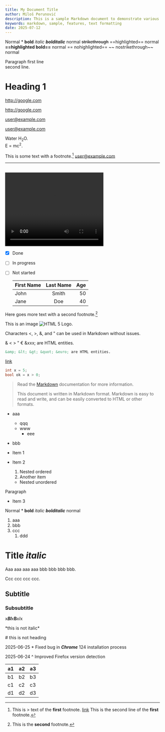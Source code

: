 ```yaml
---
title: My Document Title
author: Miloš Perunović
description: This is a sample Markdown document to demonstrate various Markdown features.
keywords: markdown, sample, features, text formatting
date: 2025-07-12
---
```


Normal \* **bold** *italic* ***bolditalic*** normal ~~strikethrough~~ ==highlighted== normal **==highlighted bold==** normal == nohighlighted== ~~ nostrikethrough~~ normal

Paragraph first line  
second line.

# Heading 1

http://google.com

<http://google.com>

user@example.com

<user@example.com>

Water H<sub>2</sub>O. <br>E = mc<sup>2</sup>.

This is some text with a footnote.[^1] user@example.com

---
<br>

<video width="320" height="240" controls>
  <source src="https://www.w3schools.com/tags/movie.mp4" type="video/mp4">
  Your browser does not support the video tag.
</video>

- [x] Done
- [ ] In progress
- [ ] Not started

  | First Name | Last Name | Age |
  |:-----------|:---------:|----:|
  | John       | Smith     | 50  |
  | Jane       | Doe       | 40  |

Here goes more text with a second footnote.[^note2]

This is an image ![HTML 5 Logo](https://www.w3schools.com/html/html5.gif "HTML 5 Logo").

Characters <, >, &, and " can be used in Markdown without issues.

&amp; &lt; &gt; &quot; &euro; &xxx; are HTML entities.

``` markdown
&amp; &lt; &gt; &quot; &euro; are HTML entities.
```

[^note2]: This is the **second** footnote.

[link](https://example.com)

``` csharp
int x = 5;
bool ok = x > 0;
```

> Read the [Markdown](https://en.wikipedia.org/wiki/Markdown) documentation for more information.
>
> This document is written in Markdown format.
> Markdown is easy to read and write, and can be easily converted to HTML or other formats.

- aaa
  - qqq
  - www
    - eee
- bbb

- Item 1
- Item 2
  1. Nested ordered
  2. Another item
    - Nested unordered

Paragraph

- Item 3

Normal \* **bold** *italic* ***bolditalic*** normal

1. aaa
2. bbb
3. ccc
   1. ddd

# Title *italic*

Aaa   aaa aaa aaa
bbb bbb bbb bbb.

Ccc ccc ccc ccc.

## Subtitle

### Subsubtitle

x***BI***x**B**x*I*x

\*this is not italic\*

\# this is not heading

2025-06-25  \* Fixed bug in ***Chrome*** 124 installation process

2025-06-24  ^ Improved Firefox version detection

| a1   | a2   | a3   |
| ---- | ---- | ---- |
| b1   | b2   | b3   |
| c1   | c2   | c3   |
| d1   | d2   | d3   |

[^1]: This is > text of the **first** footnote. [link](https://example.com)
      This is the second line of the **first** footnote.

